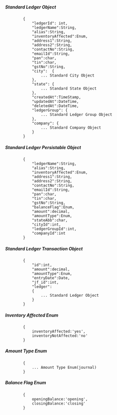 ##### Standard Ledger Object

            {
                "ledgerId": int,
                "ledgerName":String,
                "alias":String,
                "inventoryAffected":Enum,
                "address1":String,
                "address2":String,
				"contactNo":String,
				"emailId":String,
                "pan":char,
                "tin":char,
                "gstNo":String,
				"city":  {
					... Standard City Object
				},
                "state": {
                    ... Standard State Object
                },
				"createdAt":TimeStamp,
                "updatedAt":DateTime,
                "deletedAt":DateTime,
                "ledgerGroup": {
					... Standard Ledger Group Object
				},
				"company": {
					... Standard Company Object
				}
            }
            
##### Standard Ledger Persistable Object
			{
            	"ledgerName":String,
                "alias":String,
                "inventoryAffected":Enum,
                "address1":String,
                "address2":String,
				"contactNo":String,
				"emailId":String,
                "pan":char,
                "tin":char,
                "gstNo":String,
				"balanceFlag":Enum,
				"amount":decimal,
				"amountType":Enum,
                "stateAbb":char,
                "cityId":int,
                "ledgerGroupId":int,
				"companyId":int
            }

##### Standard Ledger Transaction Object
			{
				"id":int,
				"amount":decimal,
				"amountType":Enum,
				"entryDate":Date,
				"jf_id":int,
				"ledger":
				{
					... Standard Ledger Object
				}
			}
##### Inventory Affected Enum
			{
				inventoryAffected:'yes',
				inventoryNotAffected:'no'
			}
##### Amount Type Enum
			{
				... Amount Type Enum(journal)
			}
##### Balance Flag Enum
			{
				openingBalance:'opening',
				closingBalance:'closing'
			}